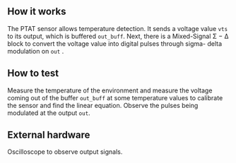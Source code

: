 <!---

This file is used to generate your project datasheet. Please fill in the information below and delete any unused
sections.

You can also include images in this folder and reference them in the markdown. Each image must be less than
512 kb in size, and the combined size of all images must be less than 1 MB.
-->

## How it works

The PTAT sensor allows temperature detection. It sends a voltage value `vts` to its output, which is buffered `out_buff`. Next, there is a Mixed-Signal Σ − ∆ block to convert the voltage value into digital pulses through sigma- delta modulation on `out` .


## How to test

Measure the temperature of the environment and measure the voltage coming out of the buffer `out_buff` at some temperature values to calibrate the sensor and find the linear equation. Observe the pulses being modulated at the output `out`.

## External hardware

Oscilloscope to observe output signals.
